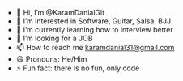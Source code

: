 - 👋 Hi, I’m @KaramDanialGit
- 👀 I’m interested in Software, Guitar, Salsa, BJJ
- 🌱 I’m currently learning how to interview better
- 💞️ I’m looking for a JOB
- 📫 How to reach me karamdanial31@gmail.com
- 😄 Pronouns: He/Him
- ⚡ Fun fact: there is no fun, only code

<!---
KaramDanialGit/KaramDanialGit is a ✨ special ✨ repository because its `README.md` (this file) appears on your GitHub profile.
You can click the Preview link to take a look at your changes.
--->
